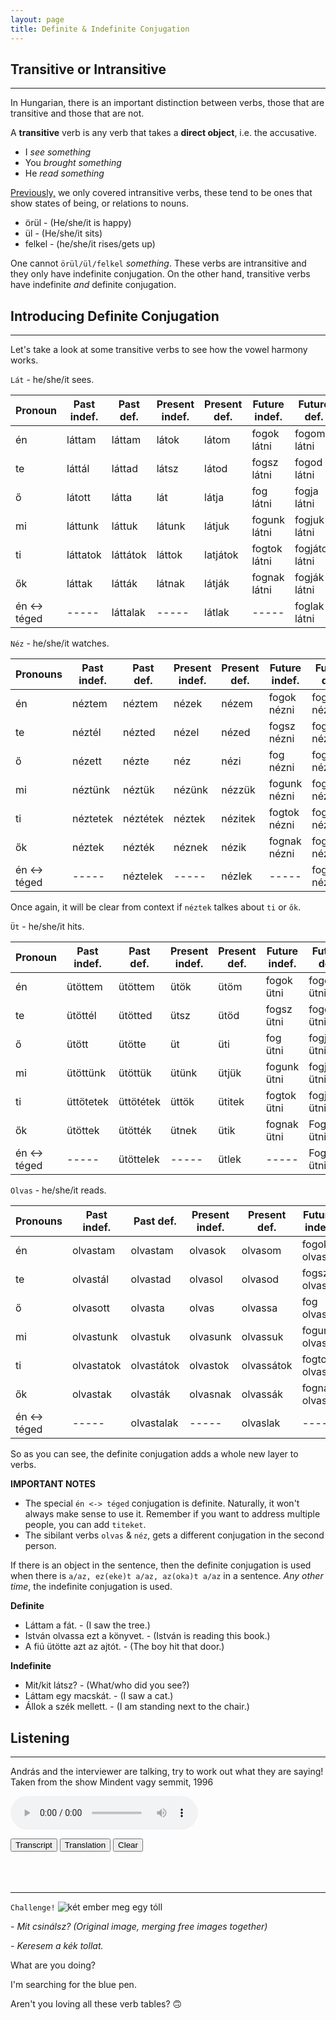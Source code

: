 ```yaml
---
layout: page
title: Definite & Indefinite Conjugation
---
```


## Transitive or Intransitive
---

In Hungarian, there is an important distinction between verbs, those that are transitive and those that are not.

A **transitive** verb is any verb that takes a **direct object**, i.e. the accusative.

* I *see something*
* You *brought something*
* He *read something*

[Previously,](https://magyartanulas.github.io/phrases_verb-intro/) we only covered intransitive verbs, these tend to be ones that show states of being, or relations to nouns. 

* örül - (He/she/it is happy)
* ül - (He/she/it sits)
* felkel - (he/she/it rises/gets up)

One cannot `örül/ül/felkel` *something*. These verbs are intransitive and they only have indefinite conjugation. On the other hand, 
transitive verbs have indefinite *and* definite conjugation.

## Introducing Definite Conjugation
---

Let's take a look at some transitive verbs to see how the vowel harmony works.

`Lát` - he/she/it sees.

| Pronoun      | Past indef. | Past def. | Present indef. | Present def. | Future indef.  | Future def.       |
|--------------|-------------|-----------|----------------|--------------|----------------|-------------------|
| én           | láttam      | láttam    | látok          | látom        | fogok látni    | fogom látni       |
| te           | láttál      | láttad    | látsz          | látod        | fogsz látni    | fogod látni       |
| ő            | látott      | látta     | lát            | látja        | fog látni      | fogja látni       |
| mi           | láttunk     | láttuk    | látunk         | látjuk       | fogunk látni   | fogjuk látni      |
| ti           | láttatok    | láttátok  | láttok         | latjátok     | fogtok látni   | fogjátok látni    |
| ők           | láttak      | látták    | látnak         | látják       | fognak látni   | fogják látni      |
| én <-> téged | -----       | láttalak  | -----          | látlak       | -----          | foglak látni      |

`Néz` - he/she/it watches.

| Pronouns     | Past indef. | Past def.  | Present indef. | Present def. | Future indef. | Future def.    |
|--------------|-------------|------------|----------------|--------------|---------------|----------------|
| én           | néztem      | néztem     | nézek          | nézem        | fogok nézni   | fogom nézni    |
| te           | néztél      | nézted     | nézel          | nézed        | fogsz nézni   | fogod nézni    |
| ő            | nézett      | nézte      | néz            | nézi         | fog nézni     | fogja nézni    |
| mi           | néztünk     | néztük     | nézünk         | nézzük       | fogunk nézni  | fogjuk nézni   |
| ti           | néztetek    | néztétek   | néztek         | nézitek      | fogtok nézni  | fogjátok nézni |
| ők           | néztek      | nézték     | néznek         | nézik        | fognak nézni  | fogják nézni   |
| én <-> téged | -----       | néztelek   | -----          | nézlek       | -----         | foglak nézni   |

Once again, it will be clear from context if `néztek` talkes about `ti` or `ők`.

`Üt` - he/she/it hits.

| Pronoun      | Past indef. | Past def. | Present indef. | Present def. | Future indef.  | Future def.   |
|--------------|-------------|-----------|----------------|--------------|----------------|---------------|
| én           | ütöttem     | ütöttem   | ütök           | ütöm         | fogok ütni     | fogom ütni    |
| te           | ütöttél     | ütötted   | ütsz           | ütöd         | fogsz ütni     | fogod ütni    |
| ő            | ütött       | ütötte    | üt             | üti          | fog ütni       | fogja ütni    |
| mi           | ütöttünk    | ütöttük   | ütünk          | ütjük        | fogunk ütni    | fogjuk ütni   |
| ti           | üttötetek   | üttötétek | üttök          | ütitek       | fogtok ütni    | fogjátok ütni |
| ők           | ütöttek     | ütötték   | ütnek          | ütik         | fognak ütni    | Fogják ütni   |
| én <-> téged | -----       | ütöttelek | -----          | ütlek        | -----          | Foglak ütni   |

`Olvas` - he/she/it reads.

| Pronouns     | Past indef. | Past def.  | Present indef. | Present def. | Future indef.  | Future def.      |
|--------------|-------------|------------|----------------|--------------|----------------|------------------|
| én           | olvastam    | olvastam   | olvasok        | olvasom      | fogok olvasni  | fogom olvasni    |
| te           | olvastál    | olvastad   | olvasol        | olvasod      | fogsz olvasni  | fogod olvasni    |
| ő            | olvasott    | olvasta    | olvas          | olvassa      | fog olvasni    | fogja olvasni    |
| mi           | olvastunk   | olvastuk   | olvasunk       | olvassuk     | fogunk olvasni | fogjuk olvasni   |
| ti           | olvastatok  | olvastátok | olvastok       | olvassátok   | fogtok olvasni | fogjátok olvasni |
| ők           | olvastak    | olvasták   | olvasnak       | olvassák     | fognak olvasni | fogják olvasni   |
| én <-> téged | -----       | olvastalak | -----          | olvaslak    | -----          | foglak olvasni   |

So as you can see, the definite conjugation adds a whole new layer to verbs. 

**IMPORTANT NOTES**

* The special `én <-> téged` conjugation is definite. Naturally, it won't always make sense to use it. Remember if you want to address multiple people, you can add `titeket`.
* The sibilant verbs `olvas` & `néz`, gets a different conjugation in the second person.

If there is an object in the sentence, then the definite conjugation is used when there is `a/az, ez(eke)t a/az, az(oka)t a/az` in a sentence. *Any other time*, the indefinite conjugation is used.

**Definite**

* Láttam a fát. - (I saw the tree.)
* István olvassa ezt a könyvet. - (István is reading this book.)
* A fiú ütötte azt az ajtót. - (The boy hit that door.)

**Indefinite**

* Mit/kit látsz? - (What/who did you see?)
* Láttam egy macskát. - (I saw a cat.)
* Állok a szék mellett. - (I am standing next to the chair.)

## Listening
---

András and the interviewer are talking, try to work out what they are saying! Taken from the show Mindent vagy semmit, 1996

<audio controls><source src="https://magyartanulas.github.io/public/tej.mp3" type="audio/mpeg">Your browser does not support the audio element.</audio>

<script type = "text/javascript">

function check_reveal(button) {
    
    var hun = document.getElementById("transcript");
    var eng = document.getElementById("translation");
    var none = document.getElementById("none");
 
    if (button === 'transcript') {
        
        if (hun.style.display === "none" && eng.style.display === "none") {
            none.style.display = "none";
            hun.style.display = "block";
        }else if (hun.style.display === "none" && eng.style.display === "block") {
            none.style.display = "none";
            eng.style.display = "none";
            hun.style.display = "block";
        }
    }else if (button === 'translation')
 
        if (eng.style.display === "none" && hun.style.display === "none") {
            none.style.display = "none";
            eng.style.display = "block";
        }else if (eng.style.display === "none" && hun.style.display === "block") {
            none.style.display = "none";
            hun.style.display = "none";
            eng.style.display = "block";
        }
}

function clearAll() {

    var hun = document.getElementById("transcript");
    var eng = document.getElementById("translation");
    hun.style.display = "none";
    eng.style.display = "none";
    none.style.display = "block";
}

</script>

<span>
<button type="button" onclick="check_reveal('transcript')">Transcript</button>
<button type="button" onclick="check_reveal('translation')">Translation</button>
<button type="button" onclick="clearAll()">Clear</button>
</span>

<div id = "transcript" style ="display:none">
András: Én nagyon szeretem a tejet.<br/>
Interviewer: Igen és a kakáót is?<br/> 
András: Azt is.<br/>
</div>

<div id = "translation" style ="display:none">
András: I love milk very much.<br/>
Interviewer: Yes and cocao as well?<br/> 
András: That too.<br/>
</div>

<div id = "none" style ="display:block">
<br/>
<br/>
<br/>
</div>

---

`Challenge!`
![két ember meg egy tóll](https://magyartanulas.github.io/public/keres.jpg)

*- Mit csinálsz? (Original image, merging free images together)*

*- Keresem a kék tollat.*

<span class="spoiler">What are you doing?</span>

<span class="spoiler">I'm searching for the blue pen.</span>

Aren't you loving all these verb tables? 🙃
